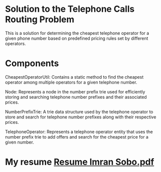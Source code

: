 # Solution to the Telephone Calls Routing Problem

This is a solution for determining the cheapest telephone operator for a given phone number based on predefined pricing rules set by different operators.

# Components
CheapestOperatorUtil: Contains a static method to find the cheapest operator among multiple operators for a given telephone number.

Node: Represents a node in the number prefix trie used for efficiently storing and searching telephone number prefixes and their associated prices.

NumberPrefixTrie: A trie data structure used by the telephone operator to store and search for telephone number prefixes along with their respective prices.

TelephoneOperator: Represents a telephone operator entity that uses the number prefix trie to add offers and search for the cheapest price for a given number.






# My resume [Resume Imran Sobo.pdf](https://github.com/imransobo/telephoneCallsRoutingProblem/files/13385996/Resume.Imran.Sobo.pdf)

